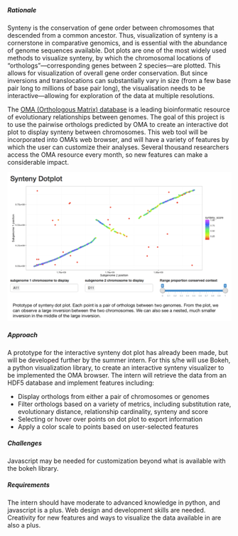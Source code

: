 

##### Rationale

Synteny is the conservation of gene order between chromosomes that descended from a common ancestor. Thus, visualization of synteny is a cornerstone in comparative genomics, and is essential with the abundance of genome sequences available. Dot plots are one of the most widely used methods to visualize synteny, by which the chromosomal locations of “orthologs”—corresponding genes between 2 species—are plotted. This allows for visualization of overall gene order conservation. But since inversions and translocations can substantially vary in size (from a few base pair long to millions of base pair long), the visualisation needs to be interactive—allowing for exploration of the data at multiple resolutions.

The [OMA (Orthologous Matrix) database](http://omabrowser.org/) is a leading bioinformatic resource of evolutionary relationships between genomes. The goal of this project is to use the pairwise orthologs predicted by OMA to create an interactive dot plot to display synteny between chromosomes. This web tool will be incorporated into OMA’s web browser, and will have a variety of features by which the user can customize their analyses. Several thousand researchers access the OMA resource every month, so new features can make a considerable impact.


![DotPlot](resources/images/syntenydotplot.png)


##### Approach

A prototype for the interactive synteny dot plot has already been made, but will be developed further by the summer intern. For this s/he will use Bokeh, a python visualization library, to create an interactive synteny visualizer to be implemented the OMA browser. The intern will retrieve the data from an HDF5 database and implement features including:

- Display orthologs from either a pair of chromosomes or genomes
- Filter orthologs based on a variety of metrics, including substitution rate, evolutionary distance, relationship cardinality, synteny and score
- Selecting or hover over points on dot plot to export information
- Apply a color scale to points based on user-selected features

##### Challenges

Javascript may be needed for customization beyond what is available with the bokeh library.

##### Requirements

The intern should have moderate to advanced knowledge in python, and javascript is a plus. Web design and development skills are needed. Creativity for new features and ways to visualize the data available in are also a plus.
